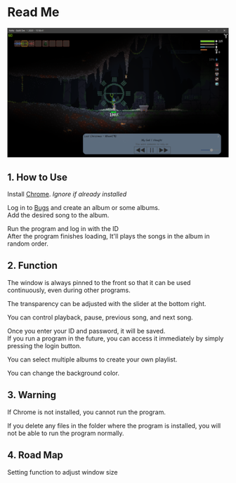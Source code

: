 Read Me
=======
![You Can Play With Bugs Better Lyrics Viewer](Program.PNG)
## 1. How to Use
Install [Chrome](https://www.google.com/intl/en/chrome/). *Ignore if already installed*

Log in to [Bugs](https://music.bugs.co.kr/) and create an album or some albums.  
Add the desired song to the album.  
     
Run the program and log in with the ID   
After the program finishes loading, It'll plays the songs in the album in random order.

## 2. Function
The window is always pinned to the front so that it can be used continuously, even during other programs.
   
The transparency can be adjusted with the slider at the bottom right.
    
You can control playback, pause, previous song, and next song.

Once you enter your ID and password, it will be saved.   
If you run a program in the future, you can access it immediately by simply pressing the login button.   

You can select multiple albums to create your own playlist.

You can change the background color.

## 3. Warning 
If Chrome is not installed, you cannot run the program.

If you delete any files in the folder where the program is installed, you will not be able to run the program normally.

## 4. Road Map
Setting function to adjust window size